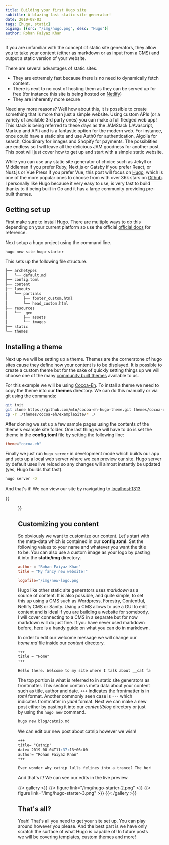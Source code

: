 ```yaml
---
title: Building your first Hugo site
subtitle: A blazing fast static site generator!
date: 2019-08-03
tags: [hugo, static]
bigimg: [{src: "/img/hugo.png", desc: "Hugo"}]
author: Rohan Faiyaz Khan
---
```


If you are unfamiliar with the concept of static site generators, they allow you to take your content (either as markdown or as input from a CMS) and output a static version of your website.

There are several advantages of static sites. 

- They are extremely fast because there is no need to dynamically fetch content. 
- There is next to no cost of hosting them as they can be served up for free (for instance this site is being hosted on [Netlify](https://www.netlify.com/))
- They are inherently more secure

Need any more reasons? Well how about this, it is possible to create something that is more than just a simple website. Using custom APIs (or a variety of available 3rd party ones) you can make a full fledged web app! This stack is being referred to these days as the JAMStack (JAvascript, Markup and API) and is a fantastic option for the modern web. For instance, once could have a static site and use Auth0 for authentication, Algolia for search, Cloudinary for images and Shopify for payments. The possiblities are endless so I will leave all the delicious JAM goodness for another post. This post will just cover how to get up and start with a simple static website.

While you can use any static site generator of choice such as Jekyll or Middleman if you prefer Ruby, Next.js or Gatsby if you prefer React, or Nust.js or Vue Press if you prefer Vue, this post will focus on [Hugo](https://gohugo.io), which is one of the more popular ones to choose from with over 36k stars on [Github](https://github.com/gohugoio/hugo). I personally like Hugo because it very easy to use, is very fast to build thanks to it being built in Go and it has a large community providing pre-built themes.

## Getting set up

First make sure to install Hugo. There are multiple ways to do this depending on your current platform so use the official [official docs](https://gohugo.io/getting-started/installing/) for reference.

Next setup a hugo project using the command line.

```bash
hugo new site hugo-starter
```
This sets up the following file structure.

```bash
├── archetypes
│   └── default.md
├── config.toml
├── content
├── layouts
│   └── partials
│       ├── footer_custom.html
│       └── head_custom.html
├── resources
│   └── _gen
│       ├── assets
│       └── images
├── static
└── themes
```

## Installing a theme

Next up we will be setting up a theme. Themes are the cornerstone of hugo sites cause they define how your content is to be displayed. It is possible to create a custom theme but for the sake of quickly setting things up we will choose one of the many [community built themes](https://themes.gohugo.io/) available to us.

For this example we will be using [Cocoa-Eh](https://themes.gohugo.io/theme/cocoa-eh-hugo-theme/). To install a theme we need to copy the theme into our __themes__ directory. We can do this manually or via git using the commands:

```bash
git init
git clone https://github.com/mtn/cocoa-eh-hugo-theme.git themes/cocoa-eh
cp -r ./themes/cocoa-eh/exampleSite/* ./
```
After cloning we set up a few sample pages using the contents of the theme's example site folder. One last thing we will have to do is set the theme in the __config.toml__ file by setting the following line:

```toml
theme="cocoa-eh"
```
Finally we just run `hugo server` in development mode which builds our app and sets up a local web server where we can preview our site. Hugo server by default uses live reload so any changes will almost instantly be updated (yes, Hugo builds that fast).

```bash
hugo server -D
```
And that's it! We can view our site by navigating to [localhost:1313](http://localhost:1313).

{{<figure src="/img/hugo-starter.png">}}

## Customizing you content

So obviously we want to customize our content. Let's start with the meta-data which is contained in our __config.toml__. Set the following values to your name and whatever you want the title to be. You can also use a custom image as your logo by pasting it into the __static/img__ directory.

```toml
author = "Rohan Faiyaz Khan"
title = "My fancy new website!"

logofile="/img/new-logo.png
```

Hugo like other static site generators uses _markdown_ as a source of content. It is also possible, and quite simple, to set this up using a CMS such as Wordpress, Forestry, Contentful, Netlify CMS or Sanity. Using a CMS allows to use a GUI to edit content and is ideal if you are building a website for somebody. I will cover connecting to a CMS in a separate but for now markdown will do just fine. If you have never used markdown before, [here](https://github.com/adam-p/markdown-here/wiki/Markdown-Cheatsheet) is a handy guide on what you can do in markdown.

In order to edit our welcome message we will change our _home.md_ file inside our _content_ directory.

```markdown
+++
title = "Home"
+++

Hello there. Welcome to my site where I talk about __cat facts__. Feel free to purr through the posts below.
```

The top portion is what is referred to in static site generators as frontmatter. This section contains meta data about your content such as title, author and date. `+++` indicates the frontmatter is in _toml_ format. Another commonly seen case is `---` which indicates frontmatter in _yaml_ format. Next we can make a new post either by pasting it into our _content/blog_ directory or just by using the `hugo new` command.

```bash
hugo new blog/catnip.md
```
We can edit our new post about catnip however we wish!

```markdown
+++
title= "Catnip"
date= 2019-08-04T11:37:13+06:00
author= "Rohan Faiyaz Khan"
+++

Ever wonder why catnip lulls felines into a trance? The herb contains several chemical compounds, including one called nepetalactone, which a cat detects with receptors in its nose and mouth. The compounds trigger the typical odd behaviors you associate with the wacky kitty weed, including sniffing, head shaking, head rubbing, and rolling around on the ground.
```
And that's it! We can see our edits in the live preview.

{{< gallery >}}
  {{< figure link="/img/hugo-starter-2.png" >}}
  {{< figure link="/img/hugo-starter-3.png" >}}
{{< /gallery >}}

## That's all?

Yeah! That's all you need to get your site set up. You can play around however you please. And the best part is we have only scratch the surface of what Hugo is capable of! In future posts we will be covering templates, custom themes and more!



